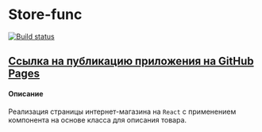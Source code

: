 # Store-func

[![Build status](https://ci.appveyor.com/api/projects/status/ehdy4u0700rfa353?svg=true)](https://ci.appveyor.com/project/AACMKT/ra-components-store-class)

[Ссылка на публикацию приложения на GitHub Pages](https://aacmkt.github.io/ra-components_store-class/)
---

#### Описание

Реализация страницы интернет-магазина на `React` с применением компонента на основе класса для описания товара.

